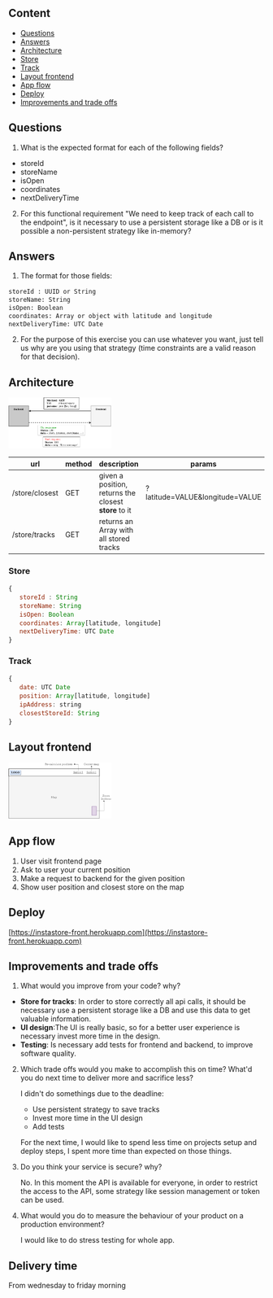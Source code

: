 
## Content

- [Questions](#questions)
- [Answers](#answers)
- [Architecture](#architecture)
- [Store](#store)
- [Track](#track)
- [Layout frontend](#layout-frontend)
- [App flow](#app-flow)
- [Deploy](#deploy)
- [Improvements and trade offs](#improvements-and-trade-offs)

## Questions

1. What is the expected format for each of the following fields?

- storeId
- storeName
- isOpen
- coordinates
- nextDeliveryTime

2. For this functional requirement "We need to keep track of each call to the endpoint", is it necessary to use a persistent storage like a DB or is it possible a non-persistent strategy like in-memory?

## Answers

1. The format for those fields:

```
storeId : UUID or String
storeName: String
isOpen: Boolean
coordinates: Array or object with latitude and longitude
nextDeliveryTime: UTC Date
```

2. For the purpose of this exercise you can use whatever you want, just tell us why are you using that strategy (time constraints are a valid reason for that decision).

## Architecture

<img src="architecture.png" width="40%">
   
| url                     | method   | description                | params |
| ----------------------- | -------- | -------------------------- | ------------- |
| /store/closest          | GET      | given a position, returns the closest **store** to it | ?latitude=VALUE&longitude=VALUE |
| /store/tracks          | GET       | returns an Array with all stored tracks |  |

### Store

```javascript
{
   storeId : String
   storeName: String
   isOpen: Boolean
   coordinates: Array[latitude, longitude]
   nextDeliveryTime: UTC Date
}
```

### Track

```javascript
{
   date: UTC Date
   position: Array[latitude, longitude]
   ipAddress: string
   closestStoreId: String
}
```

## Layout frontend

<img src="layout-frontend.png" width="40%">

## App flow

1. User visit frontend page
2. Ask to user your current position
3. Make a request to backend for the given position
4. Show user position and closest store on the map

## Deploy

[https://instastore-front.herokuapp.com](https://instastore-front.herokuapp.com)

## Improvements and trade offs

1. What would you improve from your code? why?
  - **Store for tracks**: In order to store correctly all api calls, it should be necessary use a persistent storage like a DB and use this data to get valuable information.
  - **UI design**:The UI is really basic, so for a better user experience is necessary invest more time in the design.
  - **Testing**: Is necessary add tests for frontend and backend, to improve software quality.

2. Which trade offs would you make to accomplish this on time? What'd you do next time to deliver more and sacrifice less?

   I didn't do somethings due to the deadline:
   - Use persistent strategy to save tracks
   - Invest more time in the UI design
   - Add tests

   For the next time, I would like to spend less time on projects setup and deploy steps, I spent more time than expected on those things.

3. Do you think your service is secure? why?

   No. In this moment the API is available for everyone, in order to restrict the access to the API, some strategy like session management or token can be used. 
   
4. What would you do to measure the behaviour of your product on a production environment?

   I would like to do stress testing for whole app.

## Delivery time

From wednesday to friday morning
